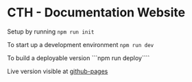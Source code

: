 # CTH - Documentation Website

Setup by running ````npm run init````

To start up a development environment ````npm run dev````

To build a deployable version ```npm run deploy````

Live version visible at [github-pages](http://cth2015.github.io/cth-documentation)